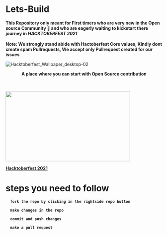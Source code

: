 # Lets-Build

<B>This Repository only meant for First timers  who are very new in the Open source Community 🤩 and who are eagerly waiting  to kickstart there journey in *HACKTOBERFEST 2021* </B>
<br>
<br>
<B>Note: We strongly stand abide with Hactoberfest Core values, Kindly dont create spam Pullrequests, We accept only Pullrequest created for our issues</B>

</div>

![Hacktoberfest_Wallpaper_desktop-02](https://user-images.githubusercontent.com/55646472/134764712-4ac53e96-2d8f-46a1-8946-4afb4d23abbb.png)
<div align="center"> <b>A place where you can start with Open Source contribution<b> </div> <br>
<br>
<p><a href="https://hacktoberfest.digitalocean.com/resources?wvideo=wahflezoy6"><img src="https://embed-fastly.wistia.com/deliveries/c562a4b85d208c9100716156dd6c3f90.jpg?image_play_button_size=2x&amp;image_crop_resized=960x540&amp;image_play_button=1&amp;image_play_button_color=1e71e7e0" width="400" height="225" style="width: 400px; height: 225px;"></a></p><p><a href="https://hacktoberfest.digitalocean.com/resources?wvideo=wahflezoy6">Hacktoberfest 2021</a></p>

  <h1>steps you need to follow</h1>
  
   
      fork the repo by clicking in the rightside repo button
   
      make changes in the repo
   
      commit and push changes
    
      make a pull request
    
  
